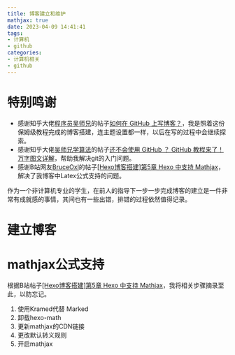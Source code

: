 ```yaml
---
title: 博客建立和维护
mathjax: true
date: 2023-04-09 14:41:41
tags:
- 计算机
- github
categories:
- 计算机相关
- github
---
```

# 特别鸣谢


- 感谢知乎大佬[程序员吴师兄](https://www.zhihu.com/people/cxyxiaowu)的帖子[如何在 GitHub 上写博客？](https://zhuanlan.zhihu.com/p/371995929)，我是照着这份保姆级教程完成的博客搭建，连主题设置都一样，以后在写的过程中会继续探索。
- 感谢知乎大佬[吴师兄学算法](https://www.zhihu.com/people/codesdhx)的帖子[还不会使用 GitHub ？ GitHub 教程来了！万字图文详解](https://zhuanlan.zhihu.com/p/369486197)，帮助我解决git的入门问题。
- 感谢B站网友[BruceOxl](https://space.bilibili.com/338944611)的帖子[[Hexo博客搭建]第5章 Hexo 中支持 Mathjax](https://www.bilibili.com/read/cv12966432)，解决了我博客中Latex公式支持的问题。


作为一个非计算机专业的学生，在前人的指导下一步一步完成博客的建立是一件非常有成就感的事情，其间也有一些出错，排错的过程依然值得记录。

# 建立博客
# mathjax公式支持
根据B站帖子[[Hexo博客搭建]第5章 Hexo 中支持 Mathjax](https://www.bilibili.com/read/cv12966432)，我将相关步骤摘录至此，以防忘记。

1. 使用Kramed代替 Marked
2. 卸载hexo-math
3. 更新mathjax的CDN链接
4. 更改默认转义规则
5. 开启mathjax

